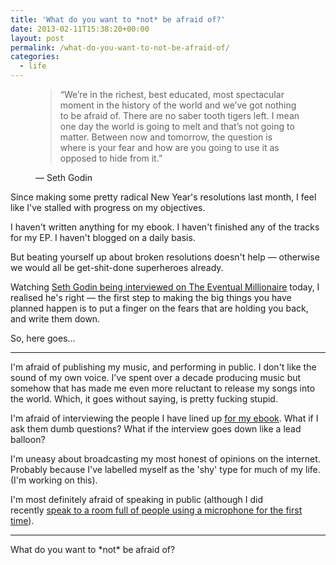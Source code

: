 ```yaml
---
title: 'What do you want to *not* be afraid of?'
date: 2013-02-11T15:38:20+00:00
layout: post
permalink: /what-do-you-want-to-not-be-afraid-of/
categories:
  - life
---
```

<figure>
  <blockquote>
    <span>&#8220;</span>We’re in the richest, best educated, most spectacular moment in the history of the world and we’ve got nothing to be afraid of. There are no saber tooth tigers left. I mean one day the world is going to melt and that’s not going to matter. Between now and tomorrow, the question is where is your fear and how are you going to use it as opposed to hide from it.<span>&#8221;</span>
  </blockquote>
  <figcaption class="source">&mdash; Seth Godin</figcaption>
</figure><p>Since making some pretty radical New Year's resolutions last month, I feel like I've stalled with progress on my objectives.&nbsp;</p><p>I haven't written anything for my ebook. I haven't finished any of the tracks for my EP. I haven't blogged on a daily basis.&nbsp;</p><p>But beating yourself up about broken resolutions doesn't help — otherwise we would all be get-shit-done superheroes already.</p><p>Watching <a href="http://www.eventualmillionaire.com/blog/sethgodinrocks/">Seth Godin being interviewed on The Eventual Millionaire</a>&nbsp;today, I realised he's right — the first step to making the big things you have planned happen is to put a finger on the fears that are holding you back, and write them down.</p><p>So, here goes...</p><hr /><p>I'm afraid of publishing my music, and performing in public. I don't like the sound of my own voice. I've spent over a decade producing music but somehow that has made me even more reluctant to release my songs into the world. Which, it goes without saying, is pretty fucking stupid.</p><p>I'm afraid of interviewing the people I have lined up <a href="http://greig.cc/undesign/">for my ebook</a>. What if I ask them dumb questions? What if the interview goes down like a lead balloon?</p><p>I'm uneasy about broadcasting my most honest of opinions on the internet. Probably because I've labelled myself as the 'shy' type for much of my life. (I'm working on this).&nbsp;</p><p>I'm most definitely afraid of speaking in public (although I did recently&nbsp;<a href="http://www.cyclelove.cc/2013/01/in-photos-cycleloves-1st-birthday-bash-in-aid-of-cyclists-fighting-cancer/cl_1st_birthday_23/">speak to a room full of people using a microphone for the first time</a>).&nbsp;</p><hr /><p>What do you want to *not* be afraid of?</p>
